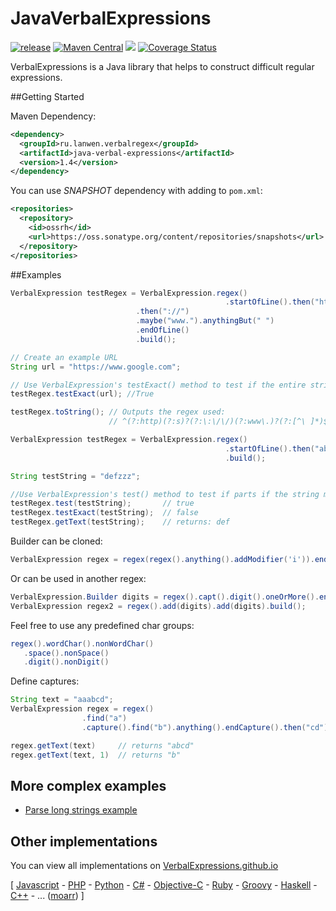 JavaVerbalExpressions
=====================
[![release](http://github-release-version.herokuapp.com/github/VerbalExpressions/JavaVerbalExpressions/release.svg?style=flat)](https://github.com/VerbalExpressions/JavaVerbalExpressions/releases/latest) [![Maven Central](https://maven-badges.herokuapp.com/maven-central/ru.lanwen.verbalregex/java-verbal-expressions/badge.svg?style=flat)](https://maven-badges.herokuapp.com/maven-central/ru.lanwen.verbalregex/java-verbal-expressions)
[<img src="http://img.shields.io/badge/ported%20from-%20JSVerbalExpressions-orange.svg?style=flat">](https://github.com/VerbalExpressions/JSVerbalExpressions)
[![Coverage Status](https://coveralls.io/repos/VerbalExpressions/JavaVerbalExpressions/badge.svg)](https://coveralls.io/r/VerbalExpressions/JavaVerbalExpressions)

VerbalExpressions is a Java library that helps to construct difficult regular expressions.



##Getting Started

Maven Dependency:

```xml
<dependency>
  <groupId>ru.lanwen.verbalregex</groupId>
  <artifactId>java-verbal-expressions</artifactId>
  <version>1.4</version>
</dependency>
```

You can use *SNAPSHOT* dependency with adding to `pom.xml`:
```xml
<repositories>
  <repository>
    <id>ossrh</id>
    <url>https://oss.sonatype.org/content/repositories/snapshots</url>
  </repository>
</repositories>
```

##Examples
```java
VerbalExpression testRegex = VerbalExpression.regex()
                                                .startOfLine().then("http").maybe("s")
	           				.then("://")
	           				.maybe("www.").anythingBut(" ")
	           				.endOfLine()
	           				.build();

// Create an example URL
String url = "https://www.google.com";

// Use VerbalExpression's testExact() method to test if the entire string matches the regex
testRegex.testExact(url); //True

testRegex.toString(); // Outputs the regex used:
                      // ^(?:http)(?:s)?(?:\:\/\/)(?:www\.)?(?:[^\ ]*)$

```

```java
VerbalExpression testRegex = VerbalExpression.regex()
                                                .startOfLine().then("abc").or("def")
                                                .build();

String testString = "defzzz";

//Use VerbalExpression's test() method to test if parts if the string match the regex
testRegex.test(testString);       // true
testRegex.testExact(testString);  // false
testRegex.getText(testString);    // returns: def
```

Builder can be cloned:
```java
VerbalExpression regex = regex(regex().anything().addModifier('i')).endOfLine().build();
``` 

Or can be used in another regex: 
```java
VerbalExpression.Builder digits = regex().capt().digit().oneOrMore().endCapt().tab();
VerbalExpression regex2 = regex().add(digits).add(digits).build();
``` 

Feel free to use any predefined char groups: 
```java
regex().wordChar().nonWordChar()
   .space().nonSpace()
   .digit().nonDigit()
```

Define captures:
```java 
String text = "aaabcd";
VerbalExpression regex = regex()
                .find("a")
                .capture().find("b").anything().endCapture().then("cd").build();

regex.getText(text)     // returns "abcd"
regex.getText(text, 1)  // returns "b"
``` 

## More complex examples 
* [Parse long strings example](https://github.com/VerbalExpressions/JavaVerbalExpressions/wiki/Parse-long-strings-example)

## Other implementations  
You can view all implementations on [VerbalExpressions.github.io](http://VerbalExpressions.github.io) 

[
[Javascript](https://github.com/VerbalExpressions/JSVerbalExpressions) - 
[PHP](https://github.com/VerbalExpressions/PHPVerbalExpressions) - 
[Python](https://github.com/VerbalExpressions/PythonVerbalExpressions) - 
[C#](https://github.com/VerbalExpressions/CSharpVerbalExpressions) - 
[Objective-C](https://github.com/VerbalExpressions/ObjectiveCVerbalExpressions) - 
[Ruby](https://github.com/ryan-endacott/verbal_expressions) - 
[Groovy](https://github.com/VerbalExpressions/GroovyVerbalExpressions) - 
[Haskell](https://github.com/VerbalExpressions/HaskellVerbalExpressions) - 
[C++](https://github.com/VerbalExpressions/CppVerbalExpressions) - ... ([moarr](https://github.com/VerbalExpressions)) ] 
